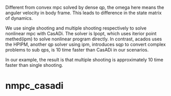 
Different from convex mpc solved by dense qp, the omega here means the anguler velocity in body frame. This leads to difference in the state matrix of dynamics.

We use single shooting and multiple shooting respectively to solve nonlinear mpc with CasADi. The solver is Ipopt, which uses iterior point methed(ipm) to solve nonlinear program directly. In contrast, acados uses the HPIPM, another qp solver using ipm, introduces sqp to convert complex problems to sub qps, is 10 time faster than CasADi in our scenarios.

In our example, the result is that multiple shooting is approximately 10 time faster than single shooting.
# nmpc_casadi
